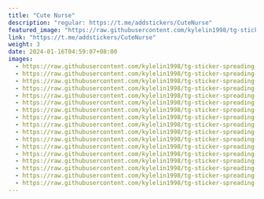 ```yaml
---
title: "Cute Nurse"
description: "regular: https://t.me/addstickers/CuteNurse"
featured_image: "https://raw.githubusercontent.com/kylelin1998/tg-sticker-spreading-worldwide-images/main/img/fa70978a-d35b-4653-a406-d64c8410497f.jpg"
link: "https://t.me/addstickers/CuteNurse"
weight: 3
date: 2024-01-16T04:59:07+08:00
images:
  - https://raw.githubusercontent.com/kylelin1998/tg-sticker-spreading-worldwide-images/main/img/fa70978a-d35b-4653-a406-d64c8410497f.jpg
  - https://raw.githubusercontent.com/kylelin1998/tg-sticker-spreading-worldwide-images/main/img/006ed3a1-36b9-40f6-82aa-2dc75869de32.jpg
  - https://raw.githubusercontent.com/kylelin1998/tg-sticker-spreading-worldwide-images/main/img/545dd910-cbcc-428a-a3d0-64490d0dfde0.jpg
  - https://raw.githubusercontent.com/kylelin1998/tg-sticker-spreading-worldwide-images/main/img/7845621d-8387-44c0-bc4d-a1a9a1906b5c.jpg
  - https://raw.githubusercontent.com/kylelin1998/tg-sticker-spreading-worldwide-images/main/img/f67737cb-3749-47b8-850f-770e790170cc.jpg
  - https://raw.githubusercontent.com/kylelin1998/tg-sticker-spreading-worldwide-images/main/img/d3264ad6-2639-4180-8a01-0881fad58706.jpg
  - https://raw.githubusercontent.com/kylelin1998/tg-sticker-spreading-worldwide-images/main/img/05b7fe80-aeeb-4440-94b2-6135beec754e.jpg
  - https://raw.githubusercontent.com/kylelin1998/tg-sticker-spreading-worldwide-images/main/img/d5c8639d-302d-4741-a96b-44b194ffc6dc.jpg
  - https://raw.githubusercontent.com/kylelin1998/tg-sticker-spreading-worldwide-images/main/img/8d5cc217-3539-4c30-86a6-6d06c5070566.jpg
  - https://raw.githubusercontent.com/kylelin1998/tg-sticker-spreading-worldwide-images/main/img/c7a52f0b-b937-4748-906a-9a8ae85f9d86.jpg
  - https://raw.githubusercontent.com/kylelin1998/tg-sticker-spreading-worldwide-images/main/img/fb7d6a32-b980-4645-9262-3feb65747c22.jpg
  - https://raw.githubusercontent.com/kylelin1998/tg-sticker-spreading-worldwide-images/main/img/158df9a0-6bc3-43f7-9f7d-699b74a14cb6.jpg
  - https://raw.githubusercontent.com/kylelin1998/tg-sticker-spreading-worldwide-images/main/img/2947028e-d3e6-474b-b16e-3ae09ba9f32f.jpg
  - https://raw.githubusercontent.com/kylelin1998/tg-sticker-spreading-worldwide-images/main/img/7617fe5e-a47e-4a73-8c84-b04e044b0887.jpg
  - https://raw.githubusercontent.com/kylelin1998/tg-sticker-spreading-worldwide-images/main/img/67bcdbb3-4066-4fda-a5c1-b0c830ed7d42.jpg
  - https://raw.githubusercontent.com/kylelin1998/tg-sticker-spreading-worldwide-images/main/img/065f3221-b9fb-4853-b805-26735ab4920e.jpg
  - https://raw.githubusercontent.com/kylelin1998/tg-sticker-spreading-worldwide-images/main/img/6bdc66a7-2833-4974-8073-a8d03a4029dd.jpg
---
```

